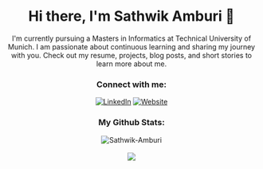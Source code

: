 <div align="center">

# Hi there, I'm Sathwik Amburi 👋

I'm currently pursuing a Masters in Informatics at Technical University of Munich. I am passionate about continuous learning and sharing my journey with you. Check out my resume, projects, blog posts, and short stories to learn more about me.

### Connect with me:

[![LinkedIn](https://img.shields.io/badge/LinkedIn-blue?style=flat-square&logo=linkedin&logoColor=white&link=https://www.linkedin.com/in/your-linkedin-username)](https://www.linkedin.com/in/sathwik-amburi)
[![Website](https://img.shields.io/badge/Website-purple?style=flat-square&logo=google-chrome&logoColor=white&link=https://yourwebsite.com)](https://sathwikamburi.com)

### My Github Stats:

<div>
  <img align="center" src="https://github-readme-streak-stats.herokuapp.com/?user=Sathwik-Amburi&theme=synthwave" alt="Sathwik-Amburi" />
</div>
<br />
<div>
  <img align="center" src="https://github-readme-stats.vercel.app/api/top-langs/?username=Sathwik-Amburi&layout=compact&theme=synthwave&hide_border=true&&langs_count=10" />
</div>

</div>
